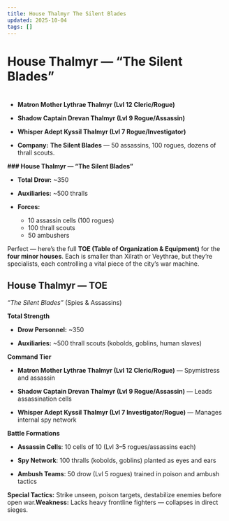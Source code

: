 ```yaml
---
title: House Thalmyr The Silent Blades
updated: 2025-10-04
tags: []
---
```


# House Thalmyr — “The Silent Blades”

#

- ****Matron Mother Lythrae Thalmyr (Lvl 12 Cleric/Rogue)****

- ****Shadow Captain Drevan Thalmyr (Lvl 9 Rogue/Assassin)****

- ****Whisper Adept Kyssil Thalmyr (Lvl 7 Rogue/Investigator)****

- ****Company:**** **The Silent Blades** — 50 assassins, 100 rogues, dozens of thrall scouts.

**### House Thalmyr — “The Silent Blades”**

- ****Total Drow:**** ~350

- ****Auxiliaries:**** ~500 thralls

- ****Forces:****
  - 10 assassin cells (100 rogues)
  - 100 thrall scouts
  - 50 ambushers

Perfect — here’s the full **TOE (Table of Organization & Equipment)** for the **four minor houses**. Each is smaller than Xilrath or Veythrae, but they’re specialists, each controlling a vital piece of the city’s war machine.

## **House Thalmyr — TOE**

*“The Silent Blades”* (Spies & Assassins)

**Total Strength**

* **Drow Personnel:** ~350

* **Auxiliaries:** ~500 thrall scouts (kobolds, goblins, human slaves)

**Command Tier**

* **Matron Mother Lythrae Thalmyr (Lvl 12 Cleric/Rogue)** — Spymistress and assassin

* **Shadow Captain Drevan Thalmyr (Lvl 9 Rogue/Assassin)** — Leads assassination cells

* **Whisper Adept Kyssil Thalmyr (Lvl 7 Investigator/Rogue)** — Manages internal spy network

**Battle Formations**

* **Assassin Cells**: 10 cells of 10 (Lvl 3–5 rogues/assassins each)

* **Spy Network**: 100 thralls (kobolds, goblins) planted as eyes and ears

* **Ambush Teams**: 50 drow (Lvl 5 rogues) trained in poison and ambush tactics

**Special Tactics:** Strike unseen, poison targets, destabilize enemies before open war.**Weakness:** Lacks heavy frontline fighters — collapses in direct sieges.

